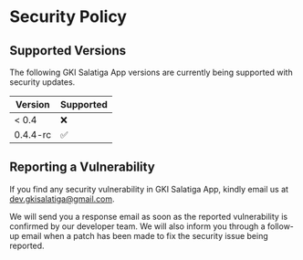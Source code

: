 # Security Policy

## Supported Versions

The following GKI Salatiga App versions are currently being supported with security updates.

| Version | Supported          |
| ------- | ------------------ |
| < 0.4 | :x: |
| 0.4.4-rc | :white_check_mark: |

## Reporting a Vulnerability

If you find any security vulnerability in GKI Salatiga App, kindly email us at dev.gkisalatiga@gmail.com.

We will send you a response email as soon as the reported vulnerability is confirmed by our developer team. We will also inform you through a follow-up email when a patch has been made to fix the security issue being reported.

